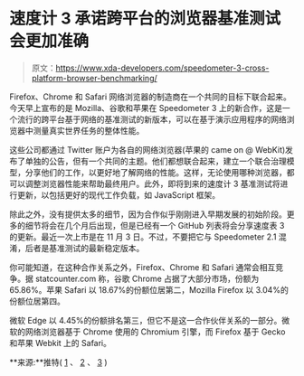 # 速度计 3 承诺跨平台的浏览器基准测试会更加准确

> 原文：<https://www.xda-developers.com/speedometer-3-cross-platform-browser-benchmarking/>

Firefox、Chrome 和 Safari 网络浏览器的制造商在一个共同的目标下联合起来。今天早上宣布的是 Mozilla、谷歌和苹果在 Speedometer 3 上的新合作，这是一个流行的跨平台基于网络的基准测试的新版本，可以在基于演示应用程序的网络浏览器中测量真实世界任务的整体性能。

这些公司都通过 Twitter 账户为各自的网络浏览器(苹果的 came on @ WebKit)发布了单独的公告，但有一个共同的主题。他们都想联合起来，建立一个联合治理模型，分享他们的工作，以更好地了解网络的性能。这样，无论使用哪种浏览器，都可以调整浏览器性能来帮助最终用户。此外，即将到来的速度计 3 基准测试将进行更新，以包括更好的现代工作负载，如 JavaScript 框架。

除此之外，没有提供太多的细节，因为合作似乎刚刚进入早期发展的初始阶段。更多的细节将会在几个月后出现，但是已经有一个 GitHub 列表将会分享速度表 3 的更新。最近一次上市是在 11 月 3 日。不过，不要把它与 Speedometer 2.1 混淆，后者是基准测试的最新稳定版本。

你可能知道，在这种合作关系之外，Firefox、Chrome 和 Safari 通常会相互竞争。据 statcounter.com 称，谷歌 Chrome 占据了大部分市场，份额为 65.86%。苹果 Safari 以 18.67%的份额位居第二，Mozilla Firefox 以 3.04%的份额位居第四。

微软 Edge 以 4.45%的份额排名第三，但它不是这一合作伙伴关系的一部分。微软的网络浏览器基于 Chrome 使用的 Chromium 引擎，而 Firefox 基于 Gecko 和苹果 Webkit 上的 Safari。

**来源:**推特( [1](https://twitter.com/googlechrome/status/1603435943771471873?cxt=HHwWgoC8idufxsAsAAAA) 、 [2](https://twitter.com/webkit/status/1603435731375992833?cxt=HHwWgsCtzayTxsAsAAAA) 、 [3](https://twitter.com/mozhacks/status/1603435347190419456) )